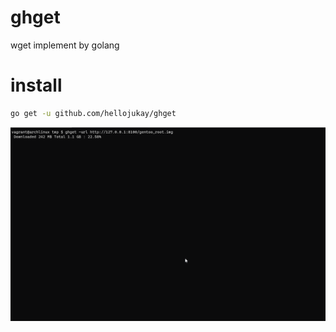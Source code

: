 # ghget
wget implement by golang

# install 
```bash
go get -u github.com/hellojukay/ghget
```

![demo](demo.gif)
